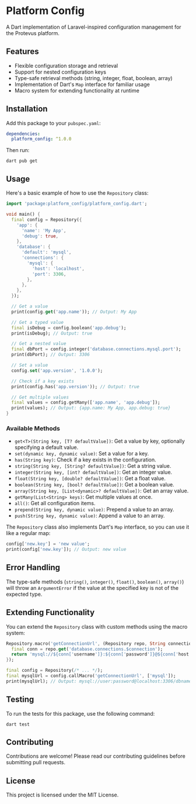 # Platform Config

A Dart implementation of Laravel-inspired configuration management for the Protevus platform.

## Features

- Flexible configuration storage and retrieval
- Support for nested configuration keys
- Type-safe retrieval methods (string, integer, float, boolean, array)
- Implementation of Dart's `Map` interface for familiar usage
- Macro system for extending functionality at runtime

## Installation

Add this package to your `pubspec.yaml`:

```yaml
dependencies:
  platform_config: ^1.0.0
```

Then run:

```
dart pub get
```

## Usage

Here's a basic example of how to use the `Repository` class:

```dart
import 'package:platform_config/platform_config.dart';

void main() {
  final config = Repository({
    'app': {
      'name': 'My App',
      'debug': true,
    },
    'database': {
      'default': 'mysql',
      'connections': {
        'mysql': {
          'host': 'localhost',
          'port': 3306,
        },
      },
    },
  });

  // Get a value
  print(config.get('app.name')); // Output: My App

  // Get a typed value
  final isDebug = config.boolean('app.debug');
  print(isDebug); // Output: true

  // Get a nested value
  final dbPort = config.integer('database.connections.mysql.port');
  print(dbPort); // Output: 3306

  // Set a value
  config.set('app.version', '1.0.0');

  // Check if a key exists
  print(config.has('app.version')); // Output: true

  // Get multiple values
  final values = config.getMany(['app.name', 'app.debug']);
  print(values); // Output: {app.name: My App, app.debug: true}
}
```

### Available Methods

- `get<T>(String key, [T? defaultValue])`: Get a value by key, optionally specifying a default value.
- `set(dynamic key, dynamic value)`: Set a value for a key.
- `has(String key)`: Check if a key exists in the configuration.
- `string(String key, [String? defaultValue])`: Get a string value.
- `integer(String key, [int? defaultValue])`: Get an integer value.
- `float(String key, [double? defaultValue])`: Get a float value.
- `boolean(String key, [bool? defaultValue])`: Get a boolean value.
- `array(String key, [List<dynamic>? defaultValue])`: Get an array value.
- `getMany(List<String> keys)`: Get multiple values at once.
- `all()`: Get all configuration items.
- `prepend(String key, dynamic value)`: Prepend a value to an array.
- `push(String key, dynamic value)`: Append a value to an array.

The `Repository` class also implements Dart's `Map` interface, so you can use it like a regular map:

```dart
config['new.key'] = 'new value';
print(config['new.key']); // Output: new value
```

## Error Handling

The type-safe methods (`string()`, `integer()`, `float()`, `boolean()`, `array()`) will throw an `ArgumentError` if the value at the specified key is not of the expected type.

## Extending Functionality

You can extend the `Repository` class with custom methods using the macro system:

```dart
Repository.macro('getConnectionUrl', (Repository repo, String connection) {
  final conn = repo.get('database.connections.$connection');
  return 'mysql://${conn['username']}:${conn['password']}@${conn['host']}:${conn['port']}/${conn['database']}';
});

final config = Repository(/* ... */);
final mysqlUrl = config.callMacro('getConnectionUrl', ['mysql']);
print(mysqlUrl); // Output: mysql://user:password@localhost:3306/dbname
```

## Testing

To run the tests for this package, use the following command:

```
dart test
```

## Contributing

Contributions are welcome! Please read our contributing guidelines before submitting pull requests.

## License

This project is licensed under the MIT License.
